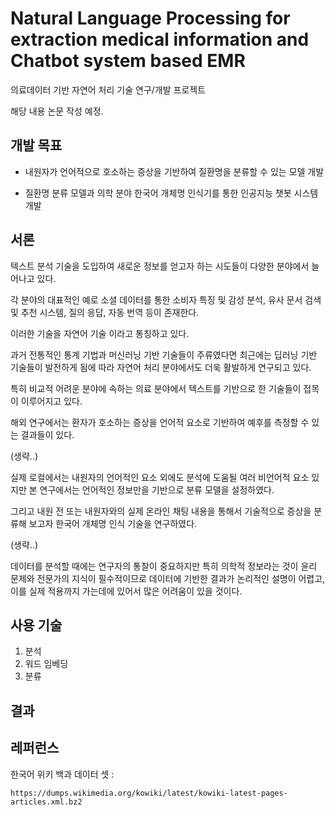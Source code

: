 # Natural Language Processing for extraction medical information and Chatbot system based EMR

의료데이터 기반 자연어 처리 기술 연구/개발 프로젝트

해당 내용 논문 작성 예정.

## 개발 목표

- 내원자가 언어적으로 호소하는 증상을 기반하여 질환명을 분류할 수 있는 모델 개발 

- 질환명 분류 모델과 의학 분야 한국어 개체명 인식기를 통한 인공지능 챗봇 시스템 개발

## 서론

텍스트 분석 기술을 도입하여 새로운 정보를 얻고자 하는 시도들이 다양한 분야에서 늘어나고 있다.

각 분야의 대표적인 예로 소셜 데이터를 통한 소비자 특징 및 감성 분석, 유사 문서 검색 및 추천 시스템, 질의 응답, 
자동 번역 등이 존재한다. 

이러한 기술을 자연어 기술 이라고 통칭하고 있다. 

과거 전통적인 통계 기법과 머신러닝 기반 기술들이 주류였다면 
최근에는 딥러닝 기반 기술들이 발전하게 됨에 따라 자연어 처리 분야에서도 더욱 활발하게 연구되고 있다.

특히 비교적 어려운 분야에 속하는 의료 분야에서 텍스트를 기반으로 한 기술들이 접목이 이루어지고 있다.
 
해외 연구에서는 환자가 호소하는 증상을 언어적 요소로 기반하여 예후를 측정할 수 있는 결과들이 있다.

(생략..)

실제 로컬에서는 내원자의 언어적인 요소 외에도 분석에 도움될 여러 비언어적 요소 있지만 본 연구에서는
언어적인 정보만을 기반으로 분류 모델을 설정하였다.

그리고 내원 전 또는 내원자와의 실제 온라인 채팅 내용을 통해서 기술적으로 증상을 분류해 보고자
한국어 개체명 인식 기술을 연구하였다.

(생략..)

데이터를 분석할 때에는 연구자의 통찰이 중요하지만 특히 의학적 정보라는 것이 윤리 문제와 
전문가의 지식이 필수적이므로 데이터에 기반한 결과가 논리적인 설명이 어렵고, 
이를 실제 적용까지 가는데에 있어서 많은 어려움이 있을 것이다.

## 사용 기술
1. 분석
2. 워드 임베딩
3. 분류


## 결과


## 레퍼런스
한국어 위키 백과 데이터 셋 : 
```
https://dumps.wikimedia.org/kowiki/latest/kowiki-latest-pages-articles.xml.bz2

```




